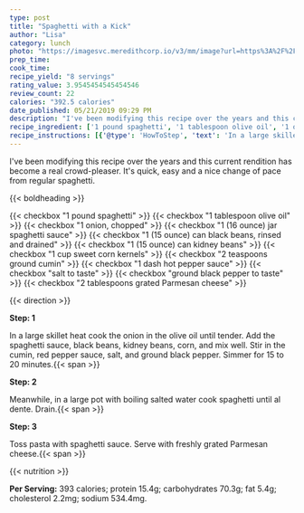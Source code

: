 ```yaml
---
type: post
title: "Spaghetti with a Kick"
author: "Lisa"
category: lunch
photo: "https://imagesvc.meredithcorp.io/v3/mm/image?url=https%3A%2F%2Fimages.media-allrecipes.com%2Fuserphotos%2F414607.jpg"
prep_time: 
cook_time: 
recipe_yield: "8 servings"
rating_value: 3.9545454545454546
review_count: 22
calories: "392.5 calories"
date_published: 05/21/2019 09:29 PM
description: "I've been modifying this recipe over the years and this current rendition has become a real crowd-pleaser. It's quick, easy and a nice change of pace from regular spaghetti."
recipe_ingredient: ['1 pound spaghetti', '1 tablespoon olive oil', '1 onion, chopped', '1 (16 ounce) jar spaghetti sauce', '1 (15 ounce) can black beans, rinsed and drained', '1 (15 ounce) can kidney beans', '1 cup sweet corn kernels', '2 teaspoons ground cumin', '1 dash hot pepper sauce', 'salt to taste', 'ground black pepper to taste', '2 tablespoons grated Parmesan cheese']
recipe_instructions: [{'@type': 'HowToStep', 'text': 'In a large skillet heat cook the onion in the olive oil until tender. Add the spaghetti sauce, black beans, kidney beans, corn, and mix well. Stir in the cumin, red pepper sauce, salt, and ground black pepper. Simmer for 15 to 20 minutes.\n'}, {'@type': 'HowToStep', 'text': 'Meanwhile, in a large pot with boiling salted water cook spaghetti until al dente. Drain.\n'}, {'@type': 'HowToStep', 'text': 'Toss pasta with spaghetti sauce. Serve with freshly grated Parmesan cheese.\n'}]
---
```


I've been modifying this recipe over the years and this current rendition has become a real crowd-pleaser. It's quick, easy and a nice change of pace from regular spaghetti. 

{{< boldheading >}}

{{< checkbox "1 pound spaghetti" >}}
{{< checkbox "1 tablespoon olive oil" >}}
{{< checkbox "1  onion, chopped" >}}
{{< checkbox "1 (16 ounce) jar spaghetti sauce" >}}
{{< checkbox "1 (15 ounce) can black beans, rinsed and drained" >}}
{{< checkbox "1 (15 ounce) can kidney beans" >}}
{{< checkbox "1 cup sweet corn kernels" >}}
{{< checkbox "2 teaspoons ground cumin" >}}
{{< checkbox "1 dash hot pepper sauce" >}}
{{< checkbox "salt to taste" >}}
{{< checkbox "ground black pepper to taste" >}}
{{< checkbox "2 tablespoons grated Parmesan cheese" >}}


{{< direction >}}

**Step: 1**

In a large skillet heat cook the onion in the olive oil until tender. Add the spaghetti sauce, black beans, kidney beans, corn, and mix well. Stir in the cumin, red pepper sauce, salt, and ground black pepper. Simmer for 15 to 20 minutes.{{< span >}}

**Step: 2**

Meanwhile, in a large pot with boiling salted water cook spaghetti until al dente. Drain.{{< span >}}

**Step: 3**

Toss pasta with spaghetti sauce. Serve with freshly grated Parmesan cheese.{{< span >}}

{{< nutrition >}}

**Per Serving:** 393 calories; protein 15.4g; carbohydrates 70.3g; fat 5.4g; cholesterol 2.2mg; sodium 534.4mg.